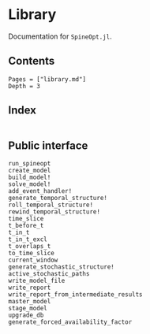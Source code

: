 # Library

Documentation for `SpineOpt.jl`.

## Contents

```@contents
Pages = ["library.md"]
Depth = 3
```

## Index

```@index
```


## Public interface

```@docs
run_spineopt
create_model
build_model!
solve_model!
add_event_handler!
generate_temporal_structure!
roll_temporal_structure!
rewind_temporal_structure!
time_slice
t_before_t
t_in_t
t_in_t_excl
t_overlaps_t
to_time_slice
current_window
generate_stochastic_structure!
active_stochastic_paths
write_model_file
write_report
write_report_from_intermediate_results
master_model
stage_model
upgrade_db
generate_forced_availability_factor
```
